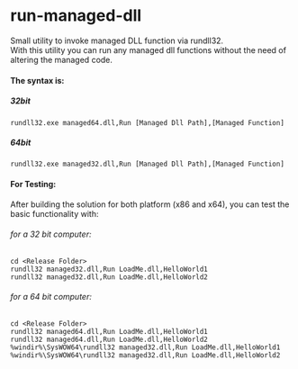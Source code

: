 # run-managed-dll
Small utility to invoke managed DLL function via rundll32.  
With this utility you can run any managed dll functions without the need of altering the managed code.

#### The syntax is:  
##### 32bit  
```rundll32.exe managed64.dll,Run [Managed Dll Path],[Managed Function]  ```

##### 64bit  
```rundll32.exe managed32.dll,Run [Managed Dll Path],[Managed Function]  ```

#### For Testing:  
After building the solution for both platform (x86 and x64), you can test the basic functionality with:

###### for a 32 bit computer:  
```
cd <Release Folder>  
rundll32 managed32.dll,Run LoadMe.dll,HelloWorld1  
rundll32 managed32.dll,Run LoadMe.dll,HelloWorld2  
```

###### for a 64 bit computer:  
```
cd <Release Folder> 
rundll32 managed64.dll,Run LoadMe.dll,HelloWorld1  
rundll32 managed64.dll,Run LoadMe.dll,HelloWorld2  
%windir%\SysWOW64\rundll32 managed32.dll,Run LoadMe.dll,HelloWorld1  
%windir%\SysWOW64\rundll32 managed32.dll,Run LoadMe.dll,HelloWorld2  
```
